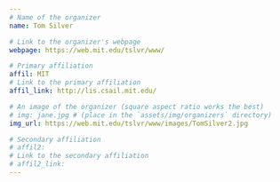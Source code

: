 ```yaml
---
# Name of the organizer
name: Tom Silver

# Link to the organizer's webpage
webpage: https://web.mit.edu/tslvr/www/

# Primary affiliation
affil: MIT
# Link to the primary affiliation
affil_link: http://lis.csail.mit.edu/

# An image of the organizer (square aspect ratio works the best)
# img: jane.jpg # (place in the `assets/img/organizers` directory)
img_url: https://web.mit.edu/tslvr/www/images/TomSilver2.jpg

# Secondary affiliation
# affil2: 
# Link to the secondary affiliation
# affil2_link:
---
```

